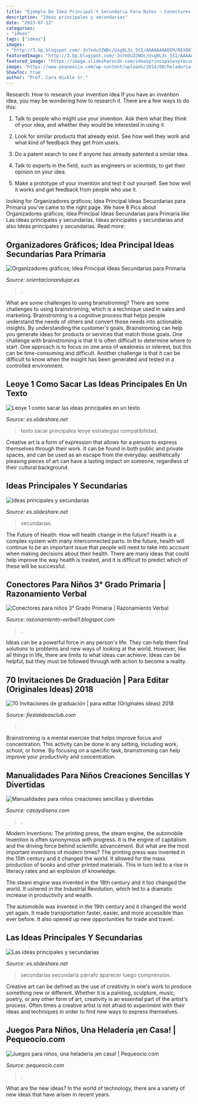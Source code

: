 ```yaml
---
title: "Ejemplo De Idea Principal Y Secundaria Para Niños ~ Conectores Para Niños 3° Grado Primaria"
description: "Ideas principales y secundarias"
date: "2023-07-12"
categories:
- "ideas"
tags: ["ideas"]
images:
- "http://3.bp.blogspot.com/-3n7edu3ZWDc/Usg0L3s_5SI/AAAAAAAADIM/REX087S9fBs/w1200-h630-p-nu/conectores-3°Primaria.png"
featuredImage: "http://3.bp.blogspot.com/-3n7edu3ZWDc/Usg0L3s_5SI/AAAAAAAADIM/REX087S9fBs/w1200-h630-p-nu/conectores-3°Primaria.png"
featured_image: "https://image.slidesharecdn.com/ideasprincipalesysecundarias-160719211745/95/ideas-principales-y-secundarias-4-638.jpg?cb=1468963150"
image: "https://www.pequeocio.com/wp-content/uploads/2014/08/heladeria-con-Ikea-Skylta-600x558.jpg"
ShowToc: true
author: "Prof. Cara Hickle Sr."
---
```



Research: How to research your invention idea
If you have an invention idea, you may be wondering how to research it. There are a few ways to do this:
1. Talk to people who might use your invention. Ask them what they think of your idea, and whether they would be interested in using it.

2. Look for similar products that already exist. See how well they work and what kind of feedback they get from users.

3. Do a patent search to see if anyone has already patented a similar idea.

4. Talk to experts in the field, such as engineers or scientists, to get their opinion on your idea.

5. Make a prototype of your invention and test it out yourself. See how well it works and get feedback from people who use it.

	

		
looking for Organizadores gráficos; Idea Principal Ideas Secundarias para Primaria you've came to the right page. We have 8 Pics about Organizadores gráficos; Idea Principal Ideas Secundarias para Primaria like Las ideas principales y secundarias, Ideas principales y secundarias and also Ideas principales y secundarias. Read more:
		
    
## Organizadores Gráficos; Idea Principal Ideas Secundarias Para Primaria

<img loading=lazy src="https://i1.wp.com/www.orientacionandujar.es/wp-content/uploads/2013/01/organizador-grafico-ideas-principal-idea-secundaria-mariposas-1.jpg?ssl=1" onerror="this.onerror=null;this.src='https://tse3.mm.bing.net/th?id=OIP.kqPKThoMkw3oer3NoXO2kQHaFP&amp;pid=15.1';" alt="Organizadores gráficos; Idea Principal Ideas Secundarias para Primaria">

_Source: orientacionandujar.es_

>. 

	

What are some challenges to using brainstroming?
There are some challenges to using brainstroming, which is a technique used in sales and marketing. Brainstroming is a cognitive process that helps people understand the needs of others and convert those needs into actionable insights. By understanding the customer's goals, Brainstroming can help you generate ideas for products or services that match those goals.
One challenge with brainstroming is that it is often difficult to determine where to start. One approach is to focus on one area of weakness or interest, but this can be time-consuming and difficult. Another challenge is that it can be difficult to know when the insight has been generated and tested in a controlled environment.

    
## Leoye 1 Como Sacar Las Ideas Principales En Un Texto

<img loading=lazy src="https://image.slidesharecdn.com/leoye1-141012141708-conversion-gate01/95/leoye-1-como-sacar-las-ideas-principales-en-un-texto-5-638.jpg?cb=1413123514" onerror="this.onerror=null;this.src='https://tse3.mm.bing.net/th?id=OIP.4kAlKwmSBJswbwF5-nBkmwHaFj&amp;pid=15.1';" alt="Leoye 1 como sacar las ideas principales en un texto">

_Source: es.slideshare.net_

>texto sacar principales leoye estrategias compatibilidad. 

	

Creative art is a form of expression that allows for a person to express themselves through their work. It can be found in both public and private spaces, and can be used as an escape from the everyday. aesthetically pleasing pieces of art can have a lasting impact on someone, regardless of their cultural background.

    
## Ideas Principales Y Secundarias

<img loading=lazy src="https://image.slidesharecdn.com/ideasprincipalesysecundarias-160719211745/95/ideas-principales-y-secundarias-4-638.jpg?cb=1468963150" onerror="this.onerror=null;this.src='https://tse1.mm.bing.net/th?id=OIP.WH_wUk_4JikyjM2B2ROw6wHaFj&amp;pid=15.1';" alt="Ideas principales y secundarias">

_Source: es.slideshare.net_

>secundarias. 

	

The Future of Health: How will health change in the future?
Health is a complex system with many interconnected parts. In the future, health will continue to be an important issue that people will need to take into account when making decisions about their health. There are many ideas that could help improve the way health is treated, and it is difficult to predict which of these will be successful.

    
## Conectores Para Niños 3° Grado Primaria | Razonamiento Verbal

<img loading=lazy src="http://3.bp.blogspot.com/-3n7edu3ZWDc/Usg0L3s_5SI/AAAAAAAADIM/REX087S9fBs/w1200-h630-p-nu/conectores-3°Primaria.png" onerror="this.onerror=null;this.src='https://tse2.mm.bing.net/th?id=OIP.gsv-MMk0-9a0yuL2dxXYjgHaD4&amp;pid=15.1';" alt="Conectores para niños 3° Grado Primaria | Razonamiento Verbal">

_Source: razonamiento-verbal1.blogspot.com_

>. 

	

Ideas can be a powerful force in any person's life. They can help them find solutions to problems and new ways of looking at the world. However, like all things in life, there are limits to what ideas can achieve. Ideas can be helpful, but they must be followed through with action to become a reality.

    
## 70 Invitaciones De Graduación | Para Editar (Originales Ideas) 2018

<img loading=lazy src="https://i0.wp.com/www.fiestaideasclub.com/wp-content/uploads/2018/02/Invitaciones-de-graduacion-fiesta-ideas_009.jpg?resize=800%2C600" onerror="this.onerror=null;this.src='https://tse2.mm.bing.net/th?id=OIP.knQWk1iy9oV9UqHRSsQwKAHaFj&amp;pid=15.1';" alt="70 Invitaciones de graduación | para editar (Originales ideas) 2018">

_Source: fiestaideasclub.com_

>. 

	

Brainstroming is a mental exercise that helps improve focus and concentration. This activity can be done in any setting, including work, school, or home. By focusing on a specific task, brainstroming can help improve your productivity and concentration.

    
## Manualidades Para Niños Creaciones Sencillas Y Divertidas

<img loading=lazy src="https://casaydiseno.com/wp-content/uploads/2017/02/manualidades-para-niños-pavo-decoraciones.jpg" onerror="this.onerror=null;this.src='https://tse4.mm.bing.net/th?id=OIP.7puhlbXUDG3xOfWS8lvRiQHaER&amp;pid=15.1';" alt="Manualidades para niños creaciones sencillas y divertidas">

_Source: casaydiseno.com_

>. 

	

Modern Inventions: The printing press, the steam engine, the automobile
Invention is often synonymous with progress. It is the engine of capitalism and the driving force behind scientific advancement. But what are the most important inventions of modern times?
The printing press was invented in the 15th century and it changed the world. It allowed for the mass production of books and other printed materials. This in turn led to a rise in literacy rates and an explosion of knowledge.

The steam engine was invented in the 18th century and it too changed the world. It ushered in the Industrial Revolution, which led to a dramatic increase in productivity and wealth.

The automobile was invented in the 19th century and it changed the world yet again. It made transportation faster, easier, and more accessible than ever before. It also opened up new opportunities for trade and travel.

    
## Las Ideas Principales Y Secundarias

<img loading=lazy src="https://image.slidesharecdn.com/lasideasprincipalesysecundarias-110804010548-phpapp02/95/las-ideas-principales-y-secundarias-5-728.jpg?cb=1320096888" onerror="this.onerror=null;this.src='https://tse2.mm.bing.net/th?id=OIP.OXfnbGT5dDiVyxk_oVTJwwHaFj&amp;pid=15.1';" alt="Las ideas principales y secundarias">

_Source: es.slideshare.net_

>secundarias secundaria párrafo aparecer luego comprensión. 

	

Creative art can be defined as the use of creativity in one's work to produce something new or different. Whether it is a painting, sculpture, music, poetry, or any other form of art, creativity is an essential part of the artist's process. Often times a creative artist is not afraid to experiment with their ideas and techniques in order to find new ways to express themselves.

    
## Juegos Para Niños, Una Heladería ¡en Casa! | Pequeocio.com

<img loading=lazy src="https://www.pequeocio.com/wp-content/uploads/2014/08/heladeria-con-Ikea-Skylta-600x558.jpg" onerror="this.onerror=null;this.src='https://tse4.mm.bing.net/th?id=OIP.wN1f01oIPPmO0LEfy02wFwHaG4&amp;pid=15.1';" alt="Juegos para niños, una heladería ¡en casa! | Pequeocio.com">

_Source: pequeocio.com_

>. 

	

What are the new ideas?
In the world of technology, there are a variety of new ideas that have arisen in recent years.

